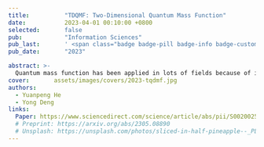 ```yaml
---
title:          "TDQMF: Two-Dimensional Quantum Mass Function"
date:           2023-04-01 00:10:00 +0800
selected:       false
pub:            "Information Sciences"
pub_last:       ' <span class="badge badge-pill badge-info badge-custom">中科院升级版1区</span> <span class="badge badge-pill badge-custom badge-warning">CCF B</span> <span class="badge badge-pill badge-custom badge-primary">Regular Paper </span> '
pub_date:       "2023"

abstract: >-
  Quantum mass function has been applied in lots of fields because of its efficiency and validity of managing uncertainties in the form of quantum which can be regarded as an extension of classical Dempster-Shafer (DS) evidence theory. However, how to handle uncertainties in the form of quantum is still an open issue. In this paper, a new method is proposed to dispose uncertain quantum information, which is called two-dimensional quantum mass function (TDQMF). A TDQMF is consist of two elements, T=(Q 1, Q 2), both of the Q s are quantum mass functions, in which the Q 2 is an indicator of the reliability on Q 1. More flexibility and effectiveness are offered in handling uncertainty in the field of quantum by the proposed method compared with original quantum mass function. Besides, some numerical examples are provided and some practical applications are given to verify its correctness and validity.
cover:       assets/images/covers/2023-tqdmf.jpg
authors:
  - Yuanpeng He
  - Yong Deng
links:
  Paper: https://www.sciencedirect.com/science/article/abs/pii/S0020025522013238
  # Preprint: https://arxiv.org/abs/2305.08890
  # Unsplash: https://unsplash.com/photos/sliced-in-half-pineapple--_PLJZmHZzk
---
```

